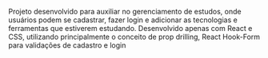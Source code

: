 Projeto desenvolvido para auxiliar no gerenciamento de estudos, onde usuários podem se cadastrar, fazer login e adicionar as tecnologias e ferramentas que estiverem estudando.
Desenvolvido apenas com React e CSS, utilizando principalmente o conceito de prop drilling, React Hook-Form para validações de cadastro e login
